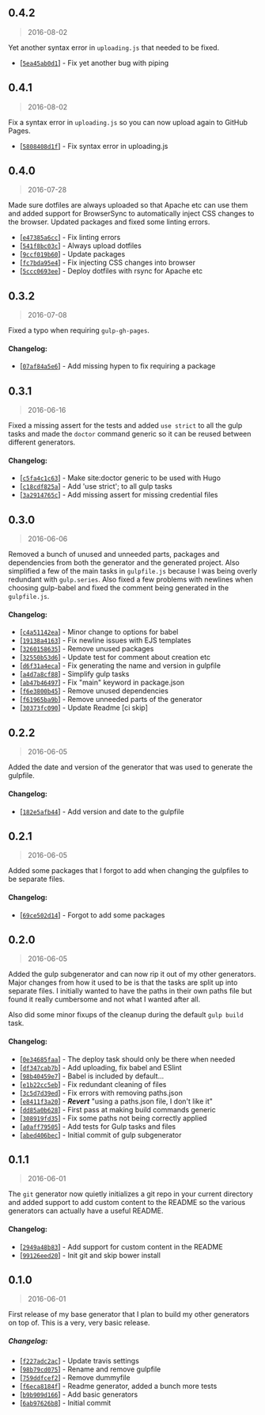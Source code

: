<a name="0.4.2"></a>
## 0.4.2
> 2016-08-02

Yet another syntax error in `uploading.js` that needed to be fixed.

* [[`5ea45ab0d1`](https://github.com/sondr3/generator-statisk/commit/5ea45ab0d1)] - Fix yet another bug with piping

<a name="0.4.1"></a>
## 0.4.1
> 2016-08-02

Fix a syntax error in `uploading.js` so you can now upload again to GitHub
Pages.

* [[`5808408d1f`](https://github.com/sondr3/generator-statisk/commit/5808408d1f)] - Fix syntax error in uploading.js

<a name="0.4.0"></a>
## 0.4.0
> 2016-07-28

Made sure dotfiles are always uploaded so that Apache etc can use them and added
support for BrowserSync to automatically inject CSS changes to the browser.
Updated packages and fixed some linting errors.

* [[`e47385a6cc`](https://github.com/sondr3/generator-statisk/commit/e47385a6cc)] - Fix linting errors
* [[`541f8bc03c`](https://github.com/sondr3/generator-statisk/commit/541f8bc03c)] - Always upload dotfiles
* [[`9ccf019b60`](https://github.com/sondr3/generator-statisk/commit/9ccf019b60)] - Update packages
* [[`fc7bda95e4`](https://github.com/sondr3/generator-statisk/commit/fc7bda95e4)] - Fix injecting CSS changes into browser
* [[`5ccc0693ee`](https://github.com/sondr3/generator-statisk/commit/5ccc0693ee)] - Deploy dotfiles with rsync for Apache etc

<a name="0.3.2"></a>
## 0.3.2
> 2016-07-08

Fixed a typo when requiring `gulp-gh-pages`.

#### Changelog:
* [[`07af84a5e6`](https://github.com/sondr3/generator-statisk/commit/07af84a5e6)] - Add missing hypen to fix requiring a package

<a name="0.3.1"></a>
## 0.3.1
> 2016-06-16

Fixed a missing assert for the tests and added `use strict` to all the gulp
tasks and made the `doctor` command generic so it can be reused between
different generators.

#### Changelog:
* [[`c5fa4c1c63`](https://github.com/sondr3/generator-statisk/commit/c5fa4c1c63)] - Make site:doctor generic to be used with Hugo
* [[`c18cdf825a`](https://github.com/sondr3/generator-statisk/commit/c18cdf825a)] - Add 'use strict'; to all gulp tasks
* [[`3a2914765c`](https://github.com/sondr3/generator-statisk/commit/3a2914765c)] - Add missing assert for missing credential files

<a name="0.3.0"></a>
## 0.3.0
> 2016-06-06

Removed a bunch of unused and unneeded parts, packages and dependencies from
both the generator and the generated project. Also simplified a few of the main
tasks in `gulpfile.js` because I was being overly redundant with `gulp.series`.
Also fixed a few problems with newlines when choosing gulp-babel and fixed the
comment being generated in the `gulpfile.js`.

#### Changelog:
* [[`c4a51142ea`](https://github.com/sondr3/generator-statisk/commit/c4a51142ea)] - Minor change to options for babel
* [[`19138a4163`](https://github.com/sondr3/generator-statisk/commit/19138a4163)] - Fix newline issues with EJS templates
* [[`3260158635`](https://github.com/sondr3/generator-statisk/commit/3260158635)] - Remove unused packages
* [[`32550b53d6`](https://github.com/sondr3/generator-statisk/commit/32550b53d6)] - Update test for comment about creation etc
* [[`d6f31a4eca`](https://github.com/sondr3/generator-statisk/commit/d6f31a4eca)] - Fix generating the name and version in gulpfile
* [[`a4d7a8cf88`](https://github.com/sondr3/generator-statisk/commit/a4d7a8cf88)] - Simplify gulp tasks
* [[`ab47b46497`](https://github.com/sondr3/generator-statisk/commit/ab47b46497)] - Fix "main" keyword in package.json
* [[`f6e3800b45`](https://github.com/sondr3/generator-statisk/commit/f6e3800b45)] - Remove unused dependencies
* [[`f61965ba9b`](https://github.com/sondr3/generator-statisk/commit/f61965ba9b)] - Remove unneeded parts of the generator
* [[`30373fc090`](https://github.com/sondr3/generator-statisk/commit/30373fc090)] - Update Readme \[ci skip\]

<a name="0.2.2"></a>
## 0.2.2
> 2016-06-05

Added the date and version of the generator that was used to generate the
gulpfile.

#### Changelog:
* [[`182e5afb44`](https://github.com/sondr3/generator-statisk/commit/182e5afb44)] - Add version and date to the gulpfile

<a name="0.2.1"></a>
## 0.2.1
> 2016-06-05

Added some packages that I forgot to add when changing the gulpfiles to be
separate files.

#### Changelog:
* [[`69ce502d14`](https://github.com/sondr3/generator-statisk/commit/69ce502d14)] - Forgot to add some packages

<a name="0.2.0"></a>
## 0.2.0
> 2016-06-05

Added the gulp subgenerator and can now rip it out of my other generators. Major
changes from how it used to be is that the tasks are split up into separate
files. I initially wanted to have the paths in their own paths file but found it
really cumbersome and not what I wanted after all.

Also did some minor fixups of the cleanup during the default `gulp build` task.

#### Changelog:
* [[`0e34685faa`](https://github.com/sondr3/generator-statisk/commit/0e34685faa)] - The deploy task should only be there when needed
* [[`df347cab7b`](https://github.com/sondr3/generator-statisk/commit/df347cab7b)] - Add uploading, fix babel and ESlint
* [[`98b40459e7`](https://github.com/sondr3/generator-statisk/commit/98b40459e7)] - Babel is included by default...
* [[`e1b22cc5eb`](https://github.com/sondr3/generator-statisk/commit/e1b22cc5eb)] - Fix redundant cleaning of files
* [[`3c5d7d39ed`](https://github.com/sondr3/generator-statisk/commit/3c5d7d39ed)] - Fix errors with removing paths.json
* [[`e8411f3a20`](https://github.com/sondr3/generator-statisk/commit/e8411f3a20)] - ***Revert*** "using a paths.json file, I don't like it"
* [[`dd85a0b628`](https://github.com/sondr3/generator-statisk/commit/dd85a0b628)] - First pass at making build commands generic
* [[`308919fd35`](https://github.com/sondr3/generator-statisk/commit/308919fd35)] - Fix some paths not being correctly applied
* [[`a0aff79505`](https://github.com/sondr3/generator-statisk/commit/a0aff79505)] - Add tests for Gulp tasks and files
* [[`abed406bec`](https://github.com/sondr3/generator-statisk/commit/abed406bec)] - Initial commit of gulp subgenerator

<a name="0.1.1"></a>
## 0.1.1
> 2016-06-01

The `git` generator now quietly initializes a git repo in your current directory
and added support to add custom content to the README so the various generators
can actually have a useful README.

#### Changelog:
* [[`2949a48b83`](https://github.com/sondr3/generator-statisk/commit/2949a48b83)] - Add support for custom content in the README
* [[`99126eed20`](https://github.com/sondr3/generator-statisk/commit/99126eed20)] - Init git and skip bower install

<a name="0.1.0"></a>
## 0.1.0
> 2016-06-01

First release of my base generator that I plan to build my other generators on
top of. This is a very, very basic release.

##### Changelog:
* [[`f227adc2ac`](https://github.com/sondr3/generator-statisk/commit/f227adc2ac)] - Update travis settings
* [[`98b79cd075`](https://github.com/sondr3/generator-statisk/commit/98b79cd075)] - Rename and remove gulpfile
* [[`759ddfcef2`](https://github.com/sondr3/generator-statisk/commit/759ddfcef2)] - Remove dummyfile
* [[`f6eca8184f`](https://github.com/sondr3/generator-statisk/commit/f6eca8184f)] - Readme generator, added a bunch more tests
* [[`b9b909d166`](https://github.com/sondr3/generator-statisk/commit/b9b909d166)] - Add basic generators
* [[`6ab97626b8`](https://github.com/sondr3/generator-statisk/commit/6ab97626b8)] - Initial commit
